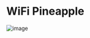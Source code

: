 # WiFi Pineapple

![image](https://github.com/gma1k/penetration-testing/assets/138721734/15c19d7d-4890-4287-a489-9bee2321c99b)
